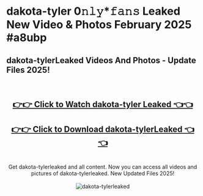 # dakota-tyler 0𝚗𝚕𝚢*𝚏𝚊𝚗𝚜 Leaked New Video & Photos February 2025 #a8ubp

<h2>dakota-tylerLeaked Videos And Photos - Update Files 2025!</h2>
<br>
<div align="center">
<h2><a href="https://mediaupload.pro?title=dakota-tyler&ref=11F" rel="nofollow">👉👉 Click to Watch dakota-tyler Leaked 👈👈</a></h2>
<h2><a href="https://mediaupload.pro?title=dakota-tyler&ref=11F" rel="nofollow">👉👉 Click to Download dakota-tylerLeaked 👈👈</a></h2>
<br>
Get dakota-tylerleaked and all content. Now you can access all videos and pictures of dakota-tylerleaked. New Updated Files 2025!
<br>
<br>
<a href="https://mediaupload.pro?title=dakota-tyler&ref=11F" rel="nofollow" data-target="animated-image.originalLink"><img src="https://i.ibb.co/Gkj2r4b/banner.png" alt="dakota-tylerleaked" style="max-width: 100%; display: inline-block;" data-target="animated-image.originalImage"></a>
</div>
<br>

